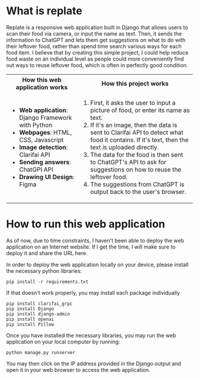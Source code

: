 # What is replate
Replate is a responsive web application built in Django that allows users to scan their food via camera, or input the name as text. Then, it sends the information to ChatGPT and lets them get suggestions on what to do with their leftover food, rather than spend time search various ways for each food item. I believe that by creating this simple project, I could help reduce food waste on an individual level as people could more conveniently find out ways to reuse leftover food, which is often in perfectly good condition.

<table>
  <tr>
    <th>How this web application works</th>
    <th>How this project works</th>
  </tr>
  <tr>
    <td>
      <ul>
        <li><b>Web application</b>: Django Framework with Python</li>
        <li><b>Webpages</b>: HTML, CSS, Javascript</li>
        <li><b>Image detection</b>: Clarifai API</li>
        <li><b>Sending answers</b>: ChatGPI API</li>
        <li><b>Drawing UI Design</b>: Figma</li>
      </ul>
    </td>
    <td>
      <ol>
        <li>First, it asks the user to input a picture of food, or enter its name as text.</li>
        <li>If it's an image, then the data is sent to Clarifai API to detect what food it contains. If it's text, then the text is uploaded directly.</li>
        <li>The data for the food is then sent to ChatGPT's API to ask for suggestions on how to reuse the leftover food.</li>
        <li>The suggestions from ChatGPT is output back to the user's browser.</li>
      </ol>
    </td>
  </tr>
</table>

# How to run this web application
As of now, due to time constraints, I haven't been able to deploy the web application on an Internet website. If I get the time, I will make sure to deploy it and share the URL here.

In order to deploy the web application locally on your device, please install the necessary python libraries:

```pip install -r requirements.txt```

If that doesn't work properly, you may install each package individually
```
pip install clarifai_grpc
pip install Django
pip install django-admin
pip install openai
pip install Pillow
```

Once you have installed the necessary libraries, you may run the web application on your local computer by running:

```python manage.py runserver```

You may then click on the IP address provided in the Django output and open it in your web browser to access the web application.
